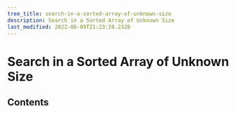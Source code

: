 ```yaml
---
tree_title: search-in-a-sorted-array-of-unknown-size
description: Search in a Sorted Array of Unknown Size
last_modified: 2022-06-09T21:23:28.2328
---
```


# Search in a Sorted Array of Unknown Size

## Contents
